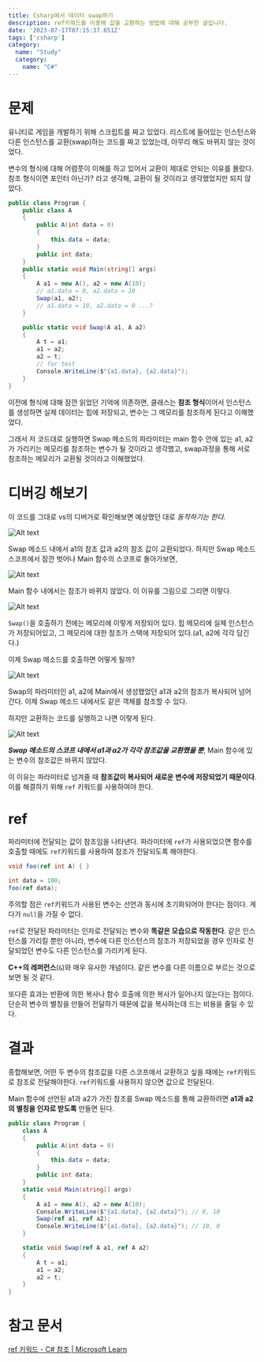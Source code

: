 ```yaml
---
title: Csharp에서 데이터 swap하기
description: ref키워드를 이용해 값을 교환하는 방법에 대해 공부한 글입니다.
date: '2023-07-17T07:15:37.651Z'
tags: ['csharp']
category:
  name: "Study"
  category:
    name: "C#"
---
```


# 문제

유니티로 게임을 개발하기 위해 스크립트를 짜고 있었다. 리스트에 들어있는 인스턴스와 다른 인스턴스를 교환(swap)하는 코드를 짜고 있었는데, 아무리 해도 바뀌지 않는 것이었다. 

변수의 형식에 대해 어렴풋이 이해를 하고 있어서 교환이 제대로 안되는 이유를 몰랐다. 참조 형식이면 포인터 아닌가? 라고 생각해, 교환이 될 것이라고 생각했었지만 되지 않았다.

```csharp
public class Program {
    public class A
    {
        public A(int data = 0)
        {
            this.data = data;
        }
        public int data;
    }
    public static void Main(string[] args)
    {
        A a1 = new A(), a2 = new A(10);
        // a1.data = 0, a2.data = 10
        Swap(a1, a2);
        // a1.data = 10, a2.data = 0 ...?
    }

    public static void Swap(A a1, A a2)
    {
        A t = a1;
        a1 = a2;
        a2 = t;
        // for test
        Console.WriteLine($"{a1.data}, {a2.data}"); 
    }
}
```

이전에 형식에 대해 잠깐 읽었던 기억에 의존하면, 클래스는 **참조 형식**이어서 인스턴스를 생성하면 실제 데이터는 힙에 저장되고, 변수는 그 메모리를 참조하게 된다고 이해했었다. 

그래서 저 코드대로 실행하면 Swap 메소드의 파라미터는 main 함수 안에 있는 a1, a2가 가리키는 메모리를 참조하는 변수가 될 것이라고 생각했고, swap과정을 통해 서로 참조하는 메모리가 교환될 것이라고 이해했었다.

# 디버깅 해보기

이 코드를 그대로 vs의 디버거로 확인해보면 예상했던 대로 *동작하기는 한다.*

![Alt text](image.png)

Swap 메소드 내에서 a1의 참조 값과 a2의 참조 값이 교환되었다. 하지만 Swap 메소드 스코프에서 잠깐 벗어나 Main 함수의 스코프로 돌아가보면,

![Alt text](image-1.png)

Main 함수 내에서는 참조가 바뀌지 않았다. 이 이유를 그림으로 그리면 이렇다.

![Alt text](image-2.png)

`Swap()`을 호출하기 전에는 메모리에 이렇게 저장되어 있다. 힙 메모리에 실제 인스턴스가 저장되어있고, 그 메모리에 대한 참조가 스택에 저장되어 있다.(a1, a2에 각각 담긴다.)

이제 Swap 메소드를 호출하면 어떻게 될까?

![Alt text](image-3.png)

Swap의 파라미터인 a1, a2에 Main에서 생성했었던 a1과 a2의 참조가 복사되어 넘어간다. 이제 Swap 메소드 내에서도 같은 객체를 참조할 수 있다.

하지만 교환하는 코드를 실행하고 나면 이렇게 된다.

![Alt text](image-4.png)

***Swap 메소드의 스코프 내에서 a1과 a2가 각각 참조값을 교환했을 뿐***, Main 함수에 있는 변수의 참조값은 바뀌지 않았다.

이 이유는 파라미터로 넘겨줄 때 **참조값이 복사되어 새로운 변수에 저장되었기 때문이다**. 이를 해결하기 위해 `ref` 키워드를 사용하여야 한다.

# ref

파라미터에 전달되는 값이 참조임을 나타낸다. 파라미터에 `ref`가 사용되었으면 함수를 호출할 때에도 `ref`키워드를 사용하여 참조가 전달되도록 해야한다.

```csharp
void foo(ref int A) { }

int data = 100;
foo(ref data);
```

주의할 점은 `ref`키워드가 사용된 변수는 선언과 동시에 초기화되어야 한다는 점이다. 게다가 `null`을 가질 수 없다.

`ref`로 전달된 파라미터는 인자로 전달되는 변수와 **똑같은 모습으로 작동한다**. 같은 인스턴스를 가리킬 뿐만 아니라, 변수에 다른 인스턴스의 참조가 저장되었을 경우 인자로 전달되었던 변수도 다른 인스턴스를 가리키게 된다.

**C++의 레퍼런스**(`&`)와 매우 유사한 개념이다. 같은 변수를 다른 이름으로 부르는 것으로 보면 될 것 같다. 

또다른 효과는 반환에 의한 복사나 함수 호출에 의한 복사가 일어나지 않는다는 점이다. 단순히 변수의 별칭을 만들어 전달하기 때문에 값을 복사하는데 드는 비용을 줄일 수 있다.

# 결과

종합해보면, 어떤 두 변수의 참조값을 다른 스코프에서 교환하고 싶을 때에는 `ref`키워드로 참조로 전달해야한다. `ref`키워드를 사용하지 않으면 값으로 전달된다.

Main 함수에 선언된 a1과 a2가 가진 참조를 Swap 메소드를 통해 교환하려면 **a1과 a2의 별칭을 인자로 받도록** 만들면 된다.

```csharp
public class Program {
    class A
    {
        public A(int data = 0)
        {
            this.data = data;
        }
        public int data;
    }
    static void Main(string[] args)
    {
        A a1 = new A(), a2 = new A(10);
        Console.WriteLine($"{a1.data}, {a2.data}"); // 0, 10
        Swap(ref a1, ref a2);
        Console.WriteLine($"{a1.data}, {a2.data}"); // 10, 0
    }

    static void Swap(ref A a1, ref A a2)
    {
        A t = a1;
        a1 = a2;
        a2 = t;
    }   
}
```

# 참고 문서

[ref 키워드 - C# 참조 | Microsoft Learn](https://learn.microsoft.com/ko-kr/dotnet/csharp/language-reference/keywords/ref)